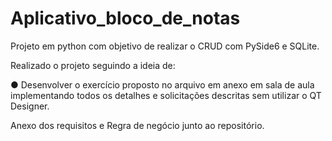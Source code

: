# Aplicativo_bloco_de_notas
Projeto em python com objetivo de realizar o CRUD com PySide6 e  SQLite.

Realizado o projeto seguindo a ideia de:

● Desenvolver o exercício proposto no arquivo em anexo em sala de aula implementando todos os detalhes e solicitações descritas sem utilizar o QT Designer.

Anexo dos requisitos e Regra de negócio junto ao repositório.

